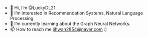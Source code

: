 - 👋 Hi, I’m @LuckyDL21
- 👀 I’m interested in Recommendation Systems, Natural Language Processing.
- 🌱 I’m currently learning about the Graph Neural Networks.
- 📫 How to reach me jihwan2854@naver.com :)

<!---
LuckyDL21/LuckyDL21 is a ✨ special ✨ repository because its `README.md` (this file) appears on your GitHub profile.
You can click the Preview link to take a look at your changes.
--->
